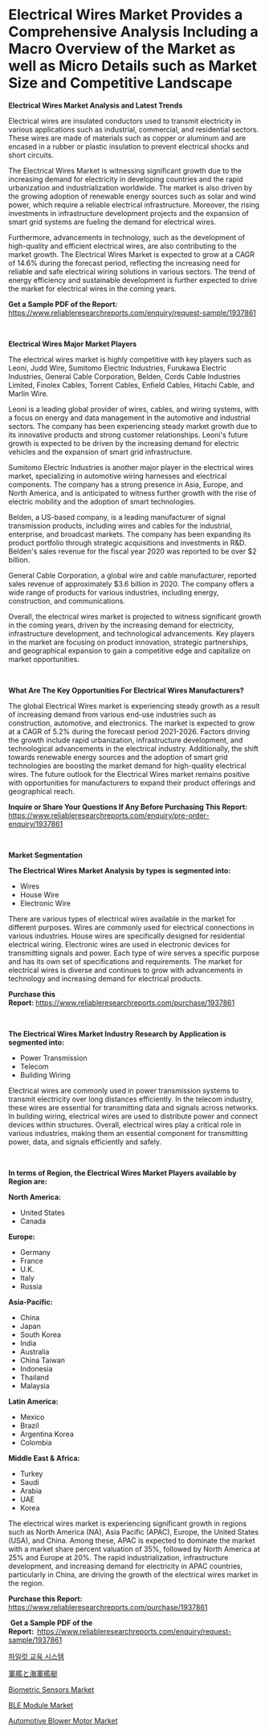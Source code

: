 <p><h1>Electrical Wires Market Provides a Comprehensive Analysis Including a Macro Overview of the Market as well as Micro Details such as Market Size and Competitive Landscape</h1></p><p><strong>Electrical Wires Market Analysis and Latest Trends</strong></p>
<p><p>Electrical wires are insulated conductors used to transmit electricity in various applications such as industrial, commercial, and residential sectors. These wires are made of materials such as copper or aluminum and are encased in a rubber or plastic insulation to prevent electrical shocks and short circuits.</p><p>The Electrical Wires Market is witnessing significant growth due to the increasing demand for electricity in developing countries and the rapid urbanization and industrialization worldwide. The market is also driven by the growing adoption of renewable energy sources such as solar and wind power, which require a reliable electrical infrastructure. Moreover, the rising investments in infrastructure development projects and the expansion of smart grid systems are fueling the demand for electrical wires.</p><p>Furthermore, advancements in technology, such as the development of high-quality and efficient electrical wires, are also contributing to the market growth. The Electrical Wires Market is expected to grow at a CAGR of 14.6% during the forecast period, reflecting the increasing need for reliable and safe electrical wiring solutions in various sectors. The trend of energy efficiency and sustainable development is further expected to drive the market for electrical wires in the coming years.</p></p>
<p><strong>Get a Sample PDF of the Report:&nbsp;</strong> <a href="https://www.reliableresearchreports.com/enquiry/request-sample/1937861">https://www.reliableresearchreports.com/enquiry/request-sample/1937861</a></p>
<p>&nbsp;</p>
<p><strong>Electrical Wires Major Market Players</strong></p>
<p><p>The electrical wires market is highly competitive with key players such as Leoni, Judd Wire, Sumitomo Electric Industries, Furukawa Electric Industries, General Cable Corporation, Belden, Cords Cable Industries Limited, Finolex Cables, Torrent Cables, Enfield Cables, Hitachi Cable, and Marlin Wire.</p><p>Leoni is a leading global provider of wires, cables, and wiring systems, with a focus on energy and data management in the automotive and industrial sectors. The company has been experiencing steady market growth due to its innovative products and strong customer relationships. Leoni's future growth is expected to be driven by the increasing demand for electric vehicles and the expansion of smart grid infrastructure.</p><p>Sumitomo Electric Industries is another major player in the electrical wires market, specializing in automotive wiring harnesses and electrical components. The company has a strong presence in Asia, Europe, and North America, and is anticipated to witness further growth with the rise of electric mobility and the adoption of smart technologies.</p><p>Belden, a US-based company, is a leading manufacturer of signal transmission products, including wires and cables for the industrial, enterprise, and broadcast markets. The company has been expanding its product portfolio through strategic acquisitions and investments in R&D. Belden's sales revenue for the fiscal year 2020 was reported to be over $2 billion.</p><p>General Cable Corporation, a global wire and cable manufacturer, reported sales revenue of approximately $3.6 billion in 2020. The company offers a wide range of products for various industries, including energy, construction, and communications.</p><p>Overall, the electrical wires market is projected to witness significant growth in the coming years, driven by the increasing demand for electricity, infrastructure development, and technological advancements. Key players in the market are focusing on product innovation, strategic partnerships, and geographical expansion to gain a competitive edge and capitalize on market opportunities.</p></p>
<p>&nbsp;</p>
<p><strong>What Are The Key Opportunities For Electrical Wires Manufacturers?</strong></p>
<p><p>The global Electrical Wires market is experiencing steady growth as a result of increasing demand from various end-use industries such as construction, automotive, and electronics. The market is expected to grow at a CAGR of 5.2% during the forecast period 2021-2026. Factors driving the growth include rapid urbanization, infrastructure development, and technological advancements in the electrical industry. Additionally, the shift towards renewable energy sources and the adoption of smart grid technologies are boosting the market demand for high-quality electrical wires. The future outlook for the Electrical Wires market remains positive with opportunities for manufacturers to expand their product offerings and geographical reach.</p></p>
<p><strong>Inquire or Share Your Questions If Any Before Purchasing This Report:</strong> <a href="https://www.reliableresearchreports.com/enquiry/pre-order-enquiry/1937861">https://www.reliableresearchreports.com/enquiry/pre-order-enquiry/1937861</a></p>
<p>&nbsp;</p>
<p><strong>Market Segmentation</strong></p>
<p><strong>The Electrical Wires Market Analysis by types is segmented into:</strong></p>
<p><ul><li>Wires</li><li>House Wire</li><li>Electronic Wire</li></ul></p>
<p><p>There are various types of electrical wires available in the market for different purposes. Wires are commonly used for electrical connections in various industries. House wires are specifically designed for residential electrical wiring. Electronic wires are used in electronic devices for transmitting signals and power. Each type of wire serves a specific purpose and has its own set of specifications and requirements. The market for electrical wires is diverse and continues to grow with advancements in technology and increasing demand for electrical products.</p></p>
<p><strong>Purchase this Report:&nbsp;</strong><a href="https://www.reliableresearchreports.com/purchase/1937861">https://www.reliableresearchreports.com/purchase/1937861</a></p>
<p>&nbsp;</p>
<p><strong>The Electrical Wires Market Industry Research by Application is segmented into:</strong></p>
<p><ul><li>Power Transmission</li><li>Telecom</li><li>Building Wiring</li></ul></p>
<p><p>Electrical wires are commonly used in power transmission systems to transmit electricity over long distances efficiently. In the telecom industry, these wires are essential for transmitting data and signals across networks. In building wiring, electrical wires are used to distribute power and connect devices within structures. Overall, electrical wires play a critical role in various industries, making them an essential component for transmitting power, data, and signals efficiently and safely.</p></p>
<p>&nbsp;</p>
<p><strong>In terms of Region, the Electrical Wires Market Players available by Region are:</strong></p>
<p>
    <p> <strong> North America: </strong>
        <ul>
            <li>United States</li>
            <li>Canada</li>
        </ul>
        </p> 
    <p> <strong> Europe: </strong>
        <ul>
            <li>Germany</li>
            <li>France</li>
            <li>U.K.</li>
            <li>Italy</li>
            <li>Russia</li>
        </ul>
        </p> 
    <p> <strong> Asia-Pacific: </strong>
        <ul>
            <li>China</li>
            <li>Japan</li>
            <li>South Korea</li>
            <li>India</li>
            <li>Australia</li>
            <li>China Taiwan</li>
            <li>Indonesia</li>
            <li>Thailand</li>
            <li>Malaysia</li>
        </ul>
        </p> 
    <p> <strong> Latin America: </strong>
        <ul>
            <li>Mexico</li>
            <li>Brazil</li>
            <li>Argentina Korea</li>
            <li>Colombia</li>
        </ul>
        </p> 
    <p> <strong> Middle East & Africa: </strong>
        <ul>
            <li>Turkey</li>
            <li>Saudi</li>
            <li>Arabia</li>
            <li>UAE</li>
            <li>Korea</li>
        </ul>
    </p>
    </p>
<p><p>The electrical wires market is experiencing significant growth in regions such as North America (NA), Asia Pacific (APAC), Europe, the United States (USA), and China. Among these, APAC is expected to dominate the market with a market share percent valuation of 35%, followed by North America at 25% and Europe at 20%. The rapid industrialization, infrastructure development, and increasing demand for electricity in APAC countries, particularly in China, are driving the growth of the electrical wires market in the region.</p></p>
<p><strong>Purchase this Report: </strong><a href="https://www.reliableresearchreports.com/purchase/1937861">https://www.reliableresearchreports.com/purchase/1937861</a></p>
<p>&nbsp;<strong>Get a Sample PDF of the Report:&nbsp;&nbsp;</strong><a href="https://www.reliableresearchreports.com/enquiry/request-sample/1937861">https://www.reliableresearchreports.com/enquiry/request-sample/1937861</a></p>
<p><strong></strong></p>
<p><p><a href="https://github.com/Hubertstyenger6685/Market-Research-Report-List-1/blob/main/96273839904.md">파일럿 교육 시스템</a></p><p><a href="https://github.com/dadanedu33/Market-Research-Report-List-1/blob/main/756289410800.md">軍艦と海軍艦艇</a></p><p><a href="https://github.com/biheemgalvinlouises6hokrh3h/Market-Research-Report-List-1/blob/main/biometric-sensors-market.md">Biometric Sensors Market</a></p><p><a href="https://github.com/mabutironaldo/Market-Research-Report-List-3/blob/main/ble-module-market.md">BLE Module Market</a></p><p><a href="https://issuu.com/reportprime-2/docs/automotive-blower-motor-market-size-2030.pptx">Automotive Blower Motor Market</a></p></p>